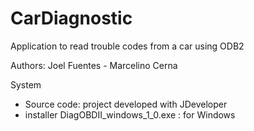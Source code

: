 CarDiagnostic
=============

Application to read trouble codes from a car using ODB2

Authors: Joel Fuentes - Marcelino Cerna


System
- Source code: project developed with JDeveloper
- installer DiagOBDII_windows_1_0.exe : for Windows
